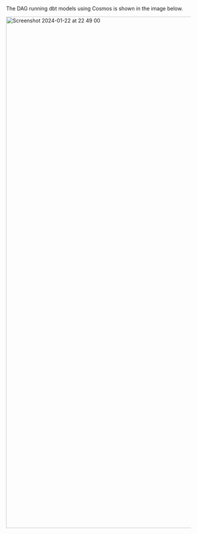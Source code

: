 The DAG running dbt models using Cosmos is shown in the image below.
    
<img width="1393" alt="Screenshot 2024-01-22 at 22 49 00" src="https://github.com/phamthiminhtu/batch-data-pipeline/assets/56192840/ff116039-e47d-49cf-bf52-3cc5df749b3f">
